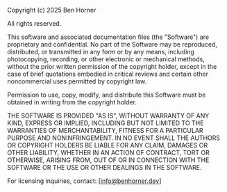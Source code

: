 Copyright (c) 2025 Ben Horner

All rights reserved.

This software and associated documentation files (the "Software") are proprietary and confidential. No part of the Software may be reproduced, distributed, or transmitted in any form or by any means, including photocopying, recording, or other electronic or mechanical methods, without the prior written permission of the copyright holder, except in the case of brief quotations embodied in critical reviews and certain other noncommercial uses permitted by copyright law.

Permission to use, copy, modify, and distribute this Software must be obtained in writing from the copyright holder.

THE SOFTWARE IS PROVIDED "AS IS", WITHOUT WARRANTY OF ANY KIND, EXPRESS OR IMPLIED, INCLUDING BUT NOT LIMITED TO THE WARRANTIES OF MERCHANTABILITY, FITNESS FOR A PARTICULAR PURPOSE AND NONINFRINGEMENT. IN NO EVENT SHALL THE AUTHORS OR COPYRIGHT HOLDERS BE LIABLE FOR ANY CLAIM, DAMAGES OR OTHER LIABILITY, WHETHER IN AN ACTION OF CONTRACT, TORT OR OTHERWISE, ARISING FROM, OUT OF OR IN CONNECTION WITH THE SOFTWARE OR THE USE OR OTHER DEALINGS IN THE SOFTWARE.

For licensing inquiries, contact: [info@benhorner.dev]
